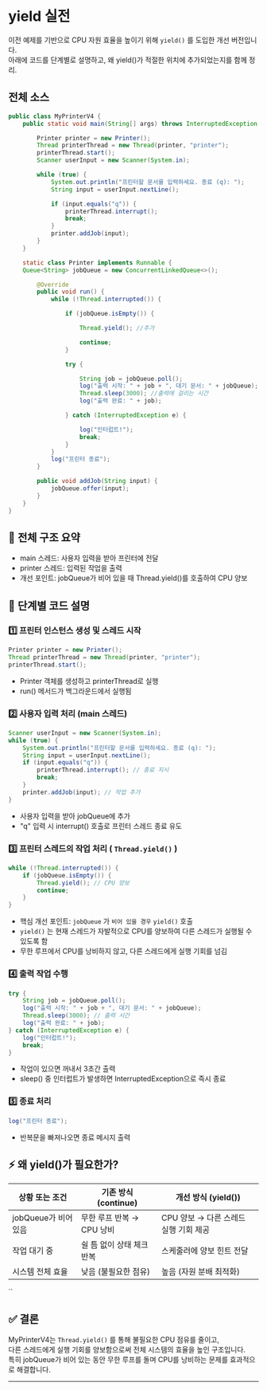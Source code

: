 # yield 실전
이전 예제를 기반으로 CPU 자원 효율을 높이기 위해 `yield()` 를 도입한 개선 버전입니다.  
아래에 코드를 단계별로 설명하고, 왜 yield()가 적절한 위치에 추가되었는지를 함께 정리.

## 전체 소스
```java
public class MyPrinterV4 {
    public static void main(String[] args) throws InterruptedException {

        Printer printer = new Printer();
        Thread printerThread = new Thread(printer, "printer");
        printerThread.start();
        Scanner userInput = new Scanner(System.in);

        while (true) {
            System.out.println("프린터할 문서를 입력하세요. 종료 (q): ");
            String input = userInput.nextLine();

            if (input.equals("q")) {
                printerThread.interrupt();
                break;
            }
            printer.addJob(input);
        }
    }

    static class Printer implements Runnable {
    Queue<String> jobQueue = new ConcurrentLinkedQueue<>();

        @Override
        public void run() {
            while (!Thread.interrupted()) {

                if (jobQueue.isEmpty()) {

                    Thread.yield(); //추가

                    continue;
                }

                try {

                    String job = jobQueue.poll();
                    log("출력 시작: " + job + ", 대기 문서: " + jobQueue);
                    Thread.sleep(3000); //출력에 걸리는 시간
                    log("출력 완료: " + job);

                } catch (InterruptedException e) {

                    log("인터럽트!");
                    break;
                }
            }
            log("프린터 종료");
        }

        public void addJob(String input) {
            jobQueue.offer(input);
        }
    }
}
```

## 🧩 전체 구조 요약
- main 스레드: 사용자 입력을 받아 프린터에 전달
- printer 스레드: 입력된 작업을 출력
- 개선 포인트: jobQueue가 비어 있을 때 Thread.yield()를 호출하여 CPU 양보

## 🔄 단계별 코드 설명
### 1️⃣ 프린터 인스턴스 생성 및 스레드 시작
```java
Printer printer = new Printer();
Thread printerThread = new Thread(printer, "printer");
printerThread.start();
```

- Printer 객체를 생성하고 printerThread로 실행
- run() 메서드가 백그라운드에서 실행됨

### 2️⃣ 사용자 입력 처리 (main 스레드)
```java
Scanner userInput = new Scanner(System.in);
while (true) {
    System.out.println("프린터할 문서를 입력하세요. 종료 (q): ");
    String input = userInput.nextLine();
    if (input.equals("q")) {
        printerThread.interrupt(); // 종료 지시
        break;
    }
    printer.addJob(input); // 작업 추가
}
```

- 사용자 입력을 받아 jobQueue에 추가
- "q" 입력 시 interrupt() 호출로 프린터 스레드 종료 유도

### 3️⃣ 프린터 스레드의 작업 처리 ( `Thread.yield()` )
```java
while (!Thread.interrupted()) {
    if (jobQueue.isEmpty()) {
        Thread.yield(); // CPU 양보
        continue;
    }
}
```

- 핵심 개선 포인트: `jobQueue` 가 `비어 있을 경우` `yield()` 호출
- `yield()` 는 현재 스레드가 자발적으로 CPU를 양보하여 다른 스레드가 실행될 수 있도록 함
- 무한 루프에서 CPU를 낭비하지 않고, 다른 스레드에게 실행 기회를 넘김

### 4️⃣ 출력 작업 수행
```java
try {
    String job = jobQueue.poll();
    log("출력 시작: " + job + ", 대기 문서: " + jobQueue);
    Thread.sleep(3000); // 출력 시간
    log("출력 완료: " + job);
} catch (InterruptedException e) {
    log("인터럽트!");
    break;
}
```

- 작업이 있으면 꺼내서 3초간 출력
- sleep() 중 인터럽트가 발생하면 InterruptedException으로 즉시 종료

### 5️⃣ 종료 처리
```java
log("프린터 종료");
```

- 반복문을 빠져나오면 종료 메시지 출력

## ⚡ 왜 yield()가 필요한가?

| 상황 또는 조건         | 기존 방식 (continue)         | 개선 방식 (yield())             |
|------------------------|------------------------------|----------------------------------|
| jobQueue가 비어 있음   | 무한 루프 반복 → CPU 낭비     | CPU 양보 → 다른 스레드 실행 기회 제공 |
| 작업 대기 중           | 쉴 틈 없이 상태 체크 반복     | 스케줄러에 양보 힌트 전달         |
| 시스템 전체 효율       | 낮음 (불필요한 점유)          | 높음 (자원 분배 최적화)           |
``


## ✅ 결론
MyPrinterV4는 `Thread.yield()` 를 통해 불필요한 CPU 점유를 줄이고,  
다른 스레드에게 실행 기회를 양보함으로써 전체 시스템의 효율을 높인 구조입니다.  
특히 jobQueue가 비어 있는 동안 무한 루프를 돌며 CPU를 낭비하는 문제를 효과적으로 해결합니다.  


---

